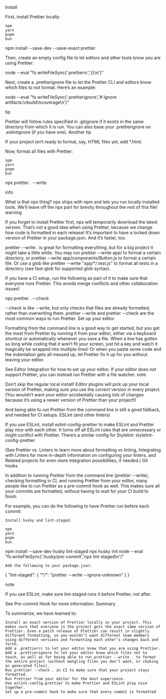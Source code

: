 Install

First, install Prettier locally:

    npm
    yarn
    pnpm
    bun

npm install --save-dev --save-exact prettier

Then, create an empty config file to let editors and other tools know you are using Prettier:

node --eval "fs.writeFileSync('.prettierrc','{}\n')"

Next, create a .prettierignore file to let the Prettier CLI and editors know which files to not format. Here’s an example:

node --eval "fs.writeFileSync('.prettierignore','# Ignore artifacts:\nbuild\ncoverage\n')"

tip

Prettier will follow rules specified in .gitignore if it exists in the same directory from which it is run. You can also base your .prettierignore on .eslintignore (if you have one).
Another tip

If your project isn’t ready to format, say, HTML files yet, add \*.html.

Now, format all files with Prettier:

    npm
    yarn
    pnpm
    bun

npx prettier . --write

info

What is that npx thing? npx ships with npm and lets you run locally installed tools. We’ll leave off the npx part for brevity throughout the rest of this file!
warning

If you forget to install Prettier first, npx will temporarily download the latest version. That’s not a good idea when using Prettier, because we change how code is formatted in each release! It’s important to have a locked down version of Prettier in your package.json. And it’s faster, too.

prettier --write . is great for formatting everything, but for a big project it might take a little while. You may run prettier --write app/ to format a certain directory, or prettier --write app/components/Button.js to format a certain file. Or use a glob like prettier --write "app/\*_/_.test.js" to format all tests in a directory (see fast-glob for supported glob syntax).

If you have a CI setup, run the following as part of it to make sure that everyone runs Prettier. This avoids merge conflicts and other collaboration issues!

npx prettier . --check

--check is like --write, but only checks that files are already formatted, rather than overwriting them. prettier --write and prettier --check are the most common ways to run Prettier.
Set up your editor

Formatting from the command line is a good way to get started, but you get the most from Prettier by running it from your editor, either via a keyboard shortcut or automatically whenever you save a file. When a line has gotten so long while coding that it won’t fit your screen, just hit a key and watch it magically be wrapped into multiple lines! Or when you paste some code and the indentation gets all messed up, let Prettier fix it up for you without leaving your editor.

See Editor Integration for how to set up your editor. If your editor does not support Prettier, you can instead run Prettier with a file watcher.
note

Don’t skip the regular local install! Editor plugins will pick up your local version of Prettier, making sure you use the correct version in every project. (You wouldn’t want your editor accidentally causing lots of changes because it’s using a newer version of Prettier than your project!)

And being able to run Prettier from the command line is still a good fallback, and needed for CI setups.
ESLint (and other linters)

If you use ESLint, install eslint-config-prettier to make ESLint and Prettier play nice with each other. It turns off all ESLint rules that are unnecessary or might conflict with Prettier. There’s a similar config for Stylelint: stylelint-config-prettier

(See Prettier vs. Linters to learn more about formatting vs linting, Integrating with Linters for more in-depth information on configuring your linters, and Related projects for even more integration possibilities, if needed.)
Git hooks

In addition to running Prettier from the command line (prettier --write), checking formatting in CI, and running Prettier from your editor, many people like to run Prettier as a pre-commit hook as well. This makes sure all your commits are formatted, without having to wait for your CI build to finish.

For example, you can do the following to have Prettier run before each commit:

    Install husky and lint-staged:

    npm
    yarn
    pnpm
    bun

npm install --save-dev husky lint-staged
npx husky init
node --eval "fs.writeFileSync('.husky/pre-commit','npx lint-staged\n')"

    Add the following to your package.json:

{
"lint-staged": {
"\*_/_": "prettier --write --ignore-unknown"
}
}

note

If you use ESLint, make sure lint-staged runs it before Prettier, not after.

See Pre-commit Hook for more information.
Summary

To summarize, we have learned to:

    Install an exact version of Prettier locally in your project. This makes sure that everyone in the project gets the exact same version of Prettier. Even a patch release of Prettier can result in slightly different formatting, so you wouldn’t want different team members using different versions and formatting each other’s changes back and forth.
    Add a .prettierrc to let your editor know that you are using Prettier.
    Add a .prettierignore to let your editor know which files not to touch, as well as for being able to run prettier --write . to format the entire project (without mangling files you don’t want, or choking on generated files).
    Run prettier --check . in CI to make sure that your project stays formatted.
    Run Prettier from your editor for the best experience.
    Use eslint-config-prettier to make Prettier and ESLint play nice together.
    Set up a pre-commit hook to make sure that every commit is formatted
